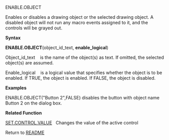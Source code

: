 ENABLE.OBJECT

Enables or disables a drawing object or the selected drawing object. A
disabled object will not run any macro events assigned to it, and the
controls will be grayed out.

**Syntax**

**ENABLE.OBJECT**(object\_id\_text, **enable\_logical**)

Object\_id\_text&nbsp;&nbsp;&nbsp;&nbsp;is the name of the object(s) as
text. If omitted, the selected object(s) are assumed.

Enable\_logical&nbsp;&nbsp;&nbsp;&nbsp;is a logical value that specifies
whether the object is to be enabled. If TRUE, the object is enabled. If
FALSE, the object is disabled.

**Examples**

ENABLE.OBJECT("Button 2",FALSE) disables the button with object name
Button 2 on the dialog box.

**Related Function**

[SET.CONTROL.VALUE](SET.CONTROL.VALUE.md)&nbsp;&nbsp;&nbsp;Changes the value of the active
control



Return to [README](README.md)

